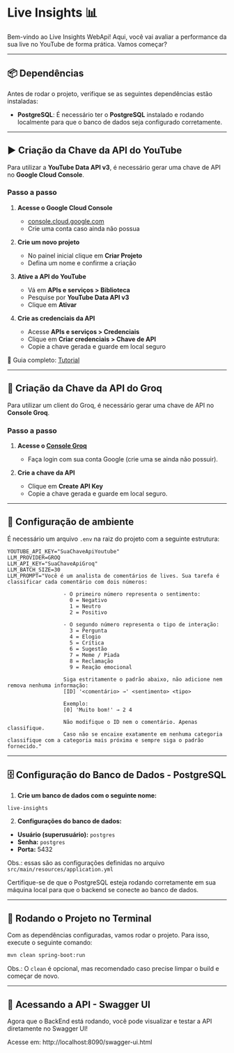# Live Insights 📊 

Bem-vindo ao Live Insights WebApi!
Aqui, você vai avaliar a performance da sua live no YouTube de forma prática.
Vamos começar?

---

## 📦 **Dependências**

Antes de rodar o projeto, verifique se as seguintes dependências estão instaladas:

- **PostgreSQL**: É necessário ter o **PostgreSQL** instalado e rodando localmente para que o banco de dados seja configurado corretamente.

---

## ▶️ Criação da Chave da API do YouTube

Para utilizar a **YouTube Data API v3**, é necessário gerar uma chave de API no **Google Cloud Console**.

### Passo a passo

1. **Acesse o Google Cloud Console**  
   - [console.cloud.google.com](https://console.cloud.google.com/)  
   - Crie uma conta caso ainda não possua

2. **Crie um novo projeto**  
   - No painel inicial clique em **Criar Projeto**  
   - Defina um nome e confirme a criação

3. **Ative a API do YouTube**  
   - Vá em **APIs e serviços > Biblioteca**  
   - Pesquise por **YouTube Data API v3**  
   - Clique em **Ativar**

4. **Crie as credenciais da API**  
   - Acesse **APIs e serviços > Credenciais**  
   - Clique em **Criar credenciais > Chave de API**  
   - Copie a chave gerada e guarde em local seguro

🔗 Guia completo: [Tutorial](https://suporte.presence.com.br/portal/pt/kb/articles/criando-uma-chave-para-a-api-de-dados-do-youtube)

--- 

## 🤖 Criação da Chave da API do Groq

Para utilizar um client do Groq, é necessário gerar uma chave de API no **Console Groq**.

### Passo a passo

1. **Acesse o [Console Groq](https://console.groq.com/keys)**  
   - Faça login com sua conta Google (crie uma se ainda não possuir).

2. **Crie a chave da API**  
   - Clique em **Create API Key**  
   - Copie a chave gerada e guarde em local seguro.

---

## 📁 Configuração de ambiente

É necessário um arquivo `.env` na raiz do projeto com a seguinte estrutura: 

```declarative
YOUTUBE_API_KEY="SuaChaveApiYoutube"
LLM_PROVIDER=GROQ
LLM_API_KEY="SuaChaveApiGroq"
LLM_BATCH_SIZE=30
LLM_PROMPT="Você é um analista de comentários de lives. Sua tarefa é classificar cada comentário com dois números:

                  - O primeiro número representa o sentimento:
                    0 = Negativo
                    1 = Neutro
                    2 = Positivo

                  - O segundo número representa o tipo de interação:
                    3 = Pergunta
                    4 = Elogio
                    5 = Crítica
                    6 = Sugestão
                    7 = Meme / Piada
                    8 = Reclamação
                    9 = Reação emocional

                  Siga estritamente o padrão abaixo, não adicione nem remova nenhuma informação:
                  [ID] '<comentário> →' <sentimento> <tipo>

                  Exemplo:
                  [0] 'Muito bom!' → 2 4

                  Não modifique o ID nem o comentário. Apenas classifique.
                  Caso não se encaixe exatamente em nenhuma categoria classifique com a categoria mais próxima e sempre siga o padrão fornecido."
```

---

## 🗄️ **Configuração do Banco de Dados - PostgreSQL**

1. **Crie um banco de dados com o seguinte nome:**

```bash
live-insights
```

2. **Configurações do banco de dados:**

- **Usuário (superusuário):** `postgres`
- **Senha:** `postgres`
- **Porta:** 5432

Obs.: essas são as configurações definidas no arquivo `src/main/resources/application.yml`

Certifique-se de que o PostgreSQL esteja rodando corretamente em sua máquina local para que o backend se conecte ao banco de dados.

---

## 🚀 **Rodando o Projeto no Terminal**

Com as dependências configuradas, vamos rodar o projeto. Para isso, execute o seguinte comando:

```bash
mvn clean spring-boot:run
```

Obs.: O `clean` é opcional, mas recomendado caso precise limpar o build e começar de novo.

---

## 🔧 Acessando a API - Swagger UI
Agora que o BackEnd está rodando, você pode visualizar e testar a API diretamente no Swagger UI!

Acesse em:
http://localhost:8090/swagger-ui.html
